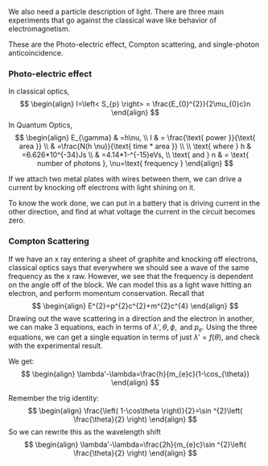 We also need a particle description of light. There are three main experiments that go against the classical wave like behavior of electromagnetism.

These are the Photo-electric effect, Compton scattering, and single-photon anticoincidence. 

### Photo-electric effect
In classical optics,
$$
\begin{align}
I=\left< S_{p} \right> = \frac{E_{0}^{2}}{2\mu_{0}c}n 
\end{align}
$$
In Quantum Optics,
$$
\begin{align}
E_{\gamma} & =h\nu, \\ I  & = \frac{\text{ power }}{\text{ area }} \\
 & =\frac{N(h \nu)}{\text{ time * area }} \\
 \\
 \text{ where } h & =6.626*10^{-34}Js \\
 & =4.14*1-^{-15}eVs,  \\
\text{ and }  n  & = \text{ number of photons }, \nu=\text{ frequency }
\end{align}
$$

If we attach two metal plates with wires between them, we can drive a current by knocking off electrons with light shining on it.

To know the work done, we can put in a battery that is driving current in the other direction, and find at what voltage the current in the circuit becomes zero. 

### Compton Scattering


If we have an x ray entering a sheet of graphite and knocking off electrons, classical optics says that everywhere we should see a wave of the same frequency as the x raw. However, we see that the frequency is dependent on the angle off of the block.
We can model this as a light wave hitting an electron, and perform momentum conservation. Recall that
$$
\begin{align}
E^{2}=p^{2}c^{2}+m^{2}c^{4}
\end{align}
$$
Drawing out the wave scattering in a direction and the electron in another, we can make 3 equations, each in terms of $\lambda', \theta, \phi,\text{ and } p_{e}$. Using the three equations, we can get a single equation in terms of just $\lambda'=f(\theta)$, and check with the experimental result. 

We get:
$$
\begin{align}
\lambda'-\lambda=\frac{h}{m_{e}c}(1-\cos_{\theta})
\end{align}
$$

Remember the trig identity: $$
\begin{align}
\frac{\left( 1-\cos\theta \right)}{2}=\sin ^{2}\left( \frac{\theta}{2} \right) 
\end{align}
$$
So we can rewrite this as the wavelength shift
$$
\begin{align}
\lambda'-\lambda=\frac{2h}{m_{e}c}\sin ^{2}\left( \frac{\theta}{2} \right)
\end{align}
$$

